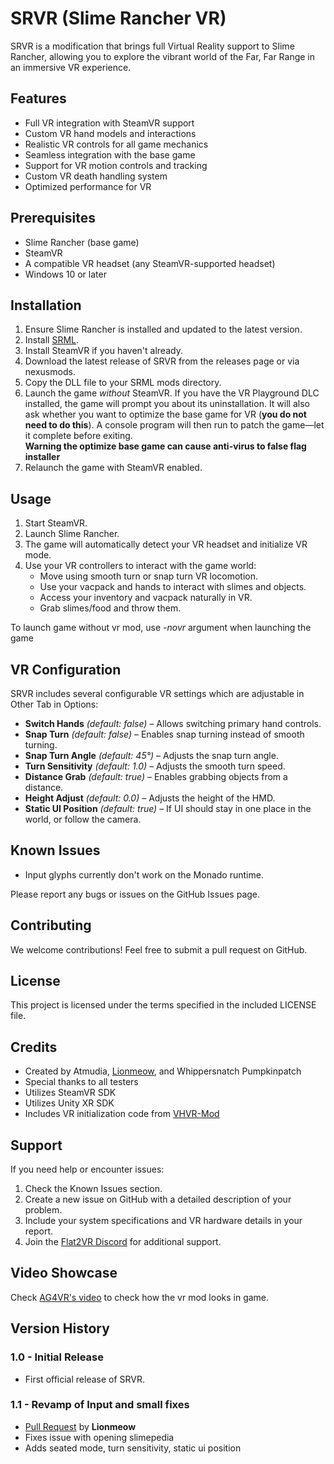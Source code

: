 # SRVR (Slime Rancher VR)

SRVR is a modification that brings full Virtual Reality support to Slime Rancher, allowing you to explore the vibrant world of the Far, Far Range in an immersive VR experience.

## Features

- Full VR integration with SteamVR support
- Custom VR hand models and interactions
- Realistic VR controls for all game mechanics
- Seamless integration with the base game
- Support for VR motion controls and tracking
- Custom VR death handling system
- Optimized performance for VR

## Prerequisites

- Slime Rancher (base game)
- SteamVR
- A compatible VR headset (any SteamVR-supported headset)
- Windows 10 or later

## Installation

1. Ensure Slime Rancher is installed and updated to the latest version.
2. Install [SRML](https://github.com/SlimeRancherModding/SRML).
3. Install SteamVR if you haven't already.
4. Download the latest release of SRVR from the releases page or via nexusmods.
5. Copy the DLL file to your SRML mods directory.
6. Launch the game *without* SteamVR. If you have the VR Playground DLC installed, the game will prompt you about its uninstallation. It will also ask whether you want to optimize the base game for VR (**you do not need to do this**). A console program will then run to patch the game—let it complete before exiting.
   <br>**Warning the optimize base game can cause anti-virus to false flag installer**
7. Relaunch the game with SteamVR enabled.

## Usage

1. Start SteamVR.
2. Launch Slime Rancher.
3. The game will automatically detect your VR headset and initialize VR mode.
4. Use your VR controllers to interact with the game world:
   - Move using smooth turn or snap turn VR locomotion.
   - Use your vacpack and hands to interact with slimes and objects.
   - Access your inventory and vacpack naturally in VR.
   - Grab slimes/food and throw them.

To launch game without vr mod, use *-novr* argument when launching the game

## VR Configuration

SRVR includes several configurable VR settings which are adjustable in Other Tab in Options:

- **Switch Hands** *(default: false)* – Allows switching primary hand controls.
- **Snap Turn** *(default: false)* – Enables snap turning instead of smooth turning.
- **Snap Turn Angle** *(default: 45°)* – Adjusts the snap turn angle.
- **Turn Sensitivity** *(default: 1.0)* – Adjusts the smooth turn speed.
- **Distance Grab** *(default: true)* – Enables grabbing objects from a distance.
- **Height Adjust** *(default: 0.0)* – Adjusts the height of the HMD.
- **Static UI Position** *(default: true)* – If UI should stay in one place in the world, or follow the camera.

## Known Issues

- Input glyphs currently don't work on the Monado runtime.

Please report any bugs or issues on the GitHub Issues page.

## Contributing

We welcome contributions! Feel free to submit a pull request on GitHub.

## License

This project is licensed under the terms specified in the included LICENSE file.

## Credits

- Created by Atmudia, [Lionmeow](https://github.com/Lionmeow), and Whippersnatch Pumpkinpatch
- Special thanks to all testers
- Utilizes SteamVR SDK
- Utilizes Unity XR SDK
- Includes VR initialization code from [VHVR-Mod](https://github.com/brandonmousseau/vhvr-mod)

## Support

If you need help or encounter issues:
1. Check the Known Issues section.
2. Create a new issue on GitHub with a detailed description of your problem.
3. Include your system specifications and VR hardware details in your report.
4. Join the [Flat2VR Discord](http://flat2vr.com/) for additional support.

## Video Showcase
Check [AG4VR's video](https://www.youtube.com/watch?v=9egH_BYz-pU) to check how the vr mod looks in game.

## Version History

### 1.0 - Initial Release
- First official release of SRVR.
### 1.1 - Revamp of Input and small fixes
- [Pull Request](https://github.com/Atmudia/SRVR/pull/15) by **Lionmeow**
- Fixes issue with opening slimepedia
- Adds seated mode, turn sensitivity, static ui position

